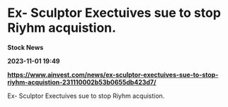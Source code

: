 # Ex- Sculptor Exectuives sue to stop Riyhm acquistion.
**Stock News**

**2023-11-01 19:49**

**https://www.ainvest.com/news/ex-sculptor-exectuives-sue-to-stop-riyhm-acquistion-231110002b53b0655db423d7/**

Ex- Sculptor Exectuives sue to stop Riyhm acquistion.